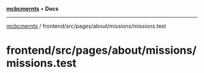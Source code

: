[**mcbcmernts**](../../../../../../README.md) • **Docs**

---

[mcbcmernts](../../../../../../modules.md) /
frontend/src/pages/about/missions/missions.test

# frontend/src/pages/about/missions/missions.test
